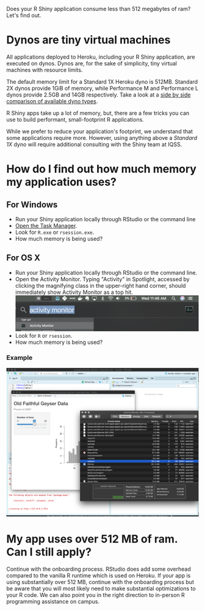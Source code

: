 Does your R Shiny application consume less than 512 megabytes of ram? Let's find out.

# Dynos are tiny virtual machines
All applications deployed to Heroku, including your R Shiny application, are executed on dynos. Dynos are, for the sake of simplicity, tiny virtual machines with resource limits.

The default memory limit for a Standard 1X Heroku dyno is 512MB. Standard 2X dynos provide 1GiB of memory, while Performance M and Performance L dynos provide 2.5GB and 14GB respectively. Take a look at a [side by side comparison of available dyno types](https://www.heroku.com/dynos).

R Shiny apps take up a lot of memory, but, there are a few tricks you can use to build performant, small-footprint R applications.

While we prefer to reduce your application's footprint, we understand that some applications require more. However, using anything above a *Standard 1X* dyno will require additional consulting with the Shiny team at IQSS.

# How do I find out how much memory my application uses?

## For Windows
* Run your Shiny application locally through RStudio or the command line
* [Open the Task Manager](https://www.howtogeek.com/66622/stupid-geek-tricks-6-ways-to-open-windows-task-manager/).
* Look for ```R.exe``` or ```rsession.exe```.
* How much memory is being used?

## For OS X
* Run your Shiny application locally through RStudio or the command line.
* Open the Activity Monitor. Typing "Activity" in Spotlight, accessed by clicking
the magnifying class in the upper-right hand corner, should immediately show Activity Monitor as a top hit. 
![Open the activity monitor](../images/open-os-x-activity-monitor.png)
* Look for ```R``` or ```rsession```.
* How much memory is being used?

### Example
![Determining memory usage of an R Shiny application in OS X](../images/r-memory-os-x.png)


# My app uses over 512 MB of ram. Can I still apply?
Continue with the onboarding process. RStudio does add some overhead compared to the vanilla R runtime which is used on Heroku. If your app is using substantially over 512 MB, continue with the onboarding process but be aware that you will most likely need to make substantial optimizations to your R code. We can also point you in the right direction to in-person R programming assistance on campus.